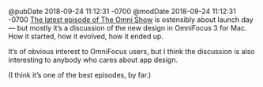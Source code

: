 @pubDate 2018-09-24 11:12:31 -0700
@modDate 2018-09-24 11:12:31 -0700
[The latest episode of The Omni Show](https://theomnishow.omnigroup.com/episode/omnifocus-3-for-mac-launch-day-new-design) is ostensibly about launch day — but mostly it’s a discussion of the new design in OmniFocus 3 for Mac. How it started, how it evolved, how it ended up.

It’s of obvious interest to OmniFocus users, but I think the discussion is also interesting to anybody who cares about app design.

(I think it’s one of the best episodes, by far.)
